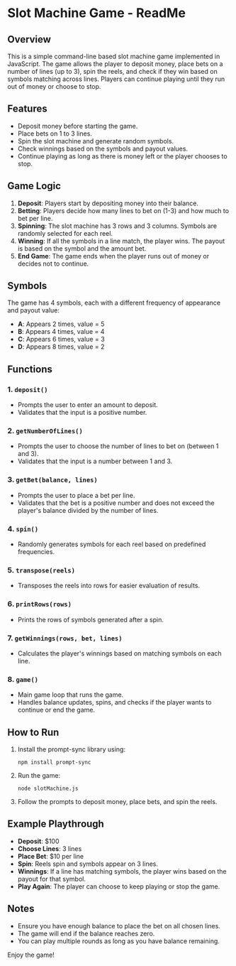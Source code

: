 # Slot Machine Game - ReadMe

## Overview

This is a simple command-line based slot machine game implemented in JavaScript. The game allows the player to deposit money, place bets on a number of lines (up to 3), spin the reels, and check if they win based on symbols matching across lines. Players can continue playing until they run out of money or choose to stop.

## Features

- Deposit money before starting the game.
- Place bets on 1 to 3 lines.
- Spin the slot machine and generate random symbols.
- Check winnings based on the symbols and payout values.
- Continue playing as long as there is money left or the player chooses to stop.

## Game Logic

1. **Deposit**: Players start by depositing money into their balance.
2. **Betting**: Players decide how many lines to bet on (1-3) and how much to bet per line.
3. **Spinning**: The slot machine has 3 rows and 3 columns. Symbols are randomly selected for each reel.
4. **Winning**: If all the symbols in a line match, the player wins. The payout is based on the symbol and the amount bet.
5. **End Game**: The game ends when the player runs out of money or decides not to continue.

## Symbols

The game has 4 symbols, each with a different frequency of appearance and payout value:

- **A**: Appears 2 times, value = 5
- **B**: Appears 4 times, value = 4
- **C**: Appears 6 times, value = 3
- **D**: Appears 8 times, value = 2

## Functions

### 1. `deposit()`
- Prompts the user to enter an amount to deposit.
- Validates that the input is a positive number.

### 2. `getNumberOfLines()`
- Prompts the user to choose the number of lines to bet on (between 1 and 3).
- Validates that the input is a number between 1 and 3.

### 3. `getBet(balance, lines)`
- Prompts the user to place a bet per line.
- Validates that the bet is a positive number and does not exceed the player's balance divided by the number of lines.

### 4. `spin()`
- Randomly generates symbols for each reel based on predefined frequencies.

### 5. `transpose(reels)`
- Transposes the reels into rows for easier evaluation of results.

### 6. `printRows(rows)`
- Prints the rows of symbols generated after a spin.

### 7. `getWinnings(rows, bet, lines)`
- Calculates the player's winnings based on matching symbols on each line.

### 8. `game()`
- Main game loop that runs the game.
- Handles balance updates, spins, and checks if the player wants to continue or end the game.

## How to Run

1. Install the prompt-sync library using:
   ```
   npm install prompt-sync
   ```

2. Run the game:
   ```
   node slotMachine.js
   ```

3. Follow the prompts to deposit money, place bets, and spin the reels.

## Example Playthrough

- **Deposit**: $100
- **Choose Lines**: 3 lines
- **Place Bet**: $10 per line
- **Spin**: Reels spin and symbols appear on 3 lines.
- **Winnings**: If a line has matching symbols, the player wins based on the payout for that symbol.
- **Play Again**: The player can choose to keep playing or stop the game.

## Notes

- Ensure you have enough balance to place the bet on all chosen lines.
- The game will end if the balance reaches zero.
- You can play multiple rounds as long as you have balance remaining.

Enjoy the game!
